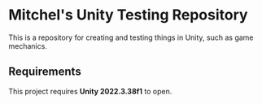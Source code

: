 # Mitchel's Unity Testing Repository
This is a repository for creating and testing things in Unity, such as game mechanics.
<br>
## Requirements
This project requires **Unity 2022.3.38f1** to open.
